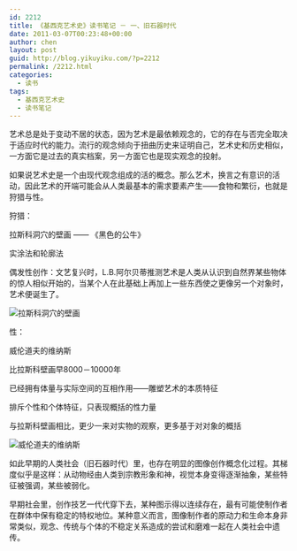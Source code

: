 ```yaml
---
id: 2212
title: 《基西克艺术史》读书笔记 － 一、旧石器时代
date: 2011-03-07T00:23:48+00:00
author: chen
layout: post
guid: http://blog.yikuyiku.com/?p=2212
permalink: /2212.html
categories:
  - 读书
tags:
  - 基西克艺术史
  - 读书笔记
---
```

艺术总是处于变动不居的状态，因为艺术是最依赖观念的，它的存在与否完全取决于适应时代的能力。流行的观念倾向于扭曲历史来证明自己，艺术史和历史相似，一方面它是过去的真实档案，另一方面它也是现实观念的投射。

如果说艺术史是一个由现代观念组成的活的概念。那么艺术，换言之有意识的活动，因此艺术的开端可能会从人类最基本的需求要素产生——食物和繁衍，也就是狩猎与性。

狩猎：
  
拉斯科洞穴的壁画 —— 《黑色的公牛》
  
实涂法和轮廓法
  
偶发性创作：文艺复兴时，L.B.阿尔贝蒂推测艺术是人类从认识到自然界某些物体的惊人相似开始的，当某个人在此基础上再加上一些东西使之更像另一个对象时，艺术便诞生了。
  
![拉斯科洞穴的壁画](http://msb.zjol.com.cn/images/2010-03/13/mszb2010031300009v01b007.jpg)

性：
  
威伦道夫的维纳斯
  
比拉斯科壁画早8000－10000年
  
已经拥有体量与实际空间的互相作用——雕塑艺术的本质特征
  
排斥个性和个体特征，只表现概括的性力量
  
与拉斯科壁画相比，更少一来对实物的观察，更多基于对对象的概括
  
![威伦道夫的维纳斯](http://t3.gstatic.com/images?q=tbn:ANd9GcQY7uK5G31oUWE6nC5OQJOk2ScA5h_oJkuaCIk94ffPH4MJdQoS)

如此早期的人类社会（旧石器时代）里，也存在明显的图像创作概念化过程。其梯度似乎是这样：从动物经由人类到宗教形象和神，视觉本身变得逐渐抽象，某些特征被强调，某些被弱化。

早期社会里，创作技艺一代代穿下去，某种图示得以连续存在，最有可能使制作者在群体中保有稳定的特权地位。某种意义而言，图像制作者的原动力和生命本身非常类似，观念、传统与个体的不稳定关系造成的尝试和磨难一起在人类社会中遗传。